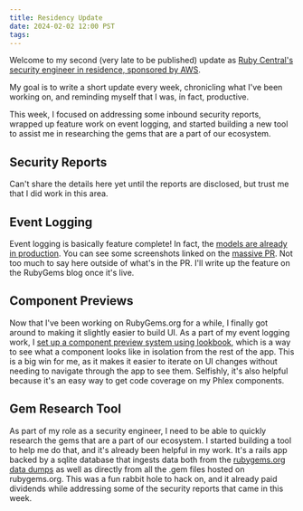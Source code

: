 ```yaml
---
title: Residency Update
date: 2024-02-02 12:00 PST
tags:
---
```


Welcome to my second (very late to be published) update as [Ruby Central's security engineer in residence, sponsored by AWS](https://rubycentral.org/news/ruby-central-welcomes-new-software-engineer-in-residence-sponsored-by-aws/).

My goal is to write a short update every week, chronicling what I've been working on, and reminding myself that I was, in fact, productive.

This week, I focused on addressing some inbound security reports, wrapped up feature work on event logging, and started building a new tool to assist me in researching the gems that are a part of our ecosystem.

<!-- more -->

## Security Reports

Can't share the details here yet until the reports are disclosed, but trust me that I did work in this area.

## Event Logging

Event logging is basically feature complete! In fact, the [models are already in production](https://github.com/rubygems/rubygems.org/pull/4406).
You can see some screenshots linked on the [massive PR](https://github.com/rubygems/rubygems.org/pull/4367).
Not too much to say here outside of what's in the PR. I'll write up the feature on the RubyGems blog once it's live.

## Component Previews

Now that I've been working on RubyGems.org for a while, I finally got around to making it slightly easier to build UI.
As a part of my event logging work, I [set up a component preview system using lookbook](https://github.com/rubygems/rubygems.org/pull/4407), which is a way to see what a component looks like in isolation from the rest of the app. This is a big win for me, as it makes it easier to iterate on UI changes without needing to navigate through the app to see them.
Selfishly, it's also helpful because it's an easy way to get code coverage on my Phlex components.

## Gem Research Tool

As part of my role as a security engineer, I need to be able to quickly research the gems that are a part of our ecosystem. I started building a tool to help me do that, and it's already been helpful in my work. It's a rails app backed by a sqlite database that ingests data both from the [rubygems.org data dumps](https://rubygems.org/pages/data) as well as directly from all the .gem files hosted on rubygems.org. This was a fun rabbit hole to hack on, and it already paid dividends while addressing some of the security reports that came in this week.
